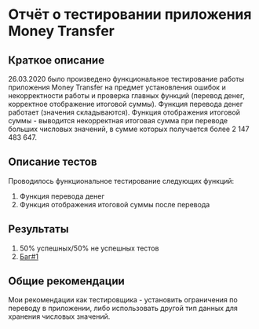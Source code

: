 # Отчёт о тестировании приложения Money Transfer

## Краткое описание

26.03.2020 было произведено функциональное тестирование работы приложения Money Transfer на предмет установления ошибок и некорректности работы и проверка главных функций (перевод денег, корректное отображение итоговой суммы).
Функция перевода денег работает (значения складываются).
Функция отображения итоговой суммы - выводится некорректная итоговая сумма при переводе больших числовых значений, в сумме которых получается более 2 147 483 647.    

## Описание тестов
Проводилось функциональное тестирование следующих функций: 
1. Функция перевода денег 
2. Функция отображения итоговой суммы после перевода

## Результаты

1. 50% успешных/50% не успешных тестов
2. [Баг#1](https://github.com/Odium-Mundi/Money-Transfer/issues/1)

## Общие рекомендации

Мои рекомендации как тестировщика - установить ограничения по переводу в приложении, либо использовать другой тип данных для хранения числовых значений.
